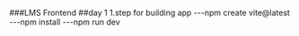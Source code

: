 ###LMS Frontend
##day 1
1.step for building app
---npm create vite@latest
---npm install
---npm run dev

